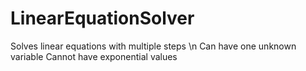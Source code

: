# LinearEquationSolver

Solves linear equations with multiple steps \n
Can have one unknown variable 
Cannot have exponential values

